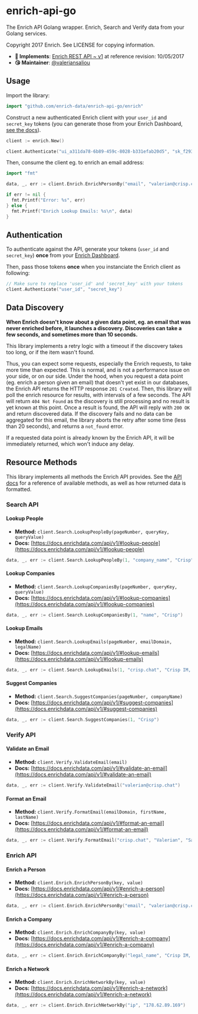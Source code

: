 # enrich-api-go

The Enrich API Golang wrapper. Enrich, Search and Verify data from your Golang services.

Copyright 2017 Enrich. See LICENSE for copying information.

* **📝 Implements**: [Enrich REST API ~ v1](https://docs.enrichdata.com/api/v1/) at reference revision: 10/05/2017
* **😘 Maintainer**: [@valeriansaliou](https://github.com/valeriansaliou)

## Usage

Import the library:

```go
import "github.com/enrich-data/enrich-api-go/enrich"
```

Construct a new authenticated Enrich client with your `user_id` and `secret_key` tokens (you can generate those from your Enrich Dashboard, [see the docs](https://docs.enrichdata.com/api/v1/)).

```go
client := enrich.New()

client.Authenticate("ui_a311da78-6b89-459c-8028-b331efab20d5", "sk_f293d44f-675d-4cb1-9c78-52b8a9af0df2")
```

Then, consume the client eg. to enrich an email address:

```go
import "fmt"

data, _, err := client.Enrich.EnrichPersonBy("email", "valerian@crisp.chat")

if err != nil {
  fmt.Printf("Error: %s", err)
} else {
  fmt.Printf("Enrich Lookup Emails: %s\n", data)
}
```

## Authentication

To authenticate against the API, generate your tokens (`user_id` and `secret_key`) **once** from your [Enrich Dashboard](https://dashboard.enrichdata.com/).

Then, pass those tokens **once** when you instanciate the Enrich client as following:

```go
// Make sure to replace 'user_id' and 'secret_key' with your tokens
client.Authenticate("user_id", "secret_key")
```

## Data Discovery

**When Enrich doesn't know about a given data point, eg. an email that was never enriched before, it launches a discovery. Discoveries can take a few seconds, and sometimes more than 10 seconds.**

This library implements a retry logic with a timeout if the discovery takes too long, or if the item wasn't found.

Thus, you can expect some requests, especially the Enrich requests, to take more time than expected. This is normal, and is not a performance issue on your side, or on our side. Under the hood, when you request a data point (eg. enrich a person given an email) that doesn't yet exist in our databases, the Enrich API returns the HTTP response `201 Created`. Then, this library will poll the enrich resource for results, with intervals of a few seconds. The API will return `404 Not Found` as the discovery is still processing and no result is yet known at this point. Once a result is found, the API will reply with `200 OK` and return discovered data. If the discovery fails and no data can be aggregated for this email, the library aborts the retry after some time (less than 20 seconds), and returns a `not_found` error.

If a requested data point is already known by the Enrich API, it will be immediately returned, which won't induce any delay.

## Resource Methods

This library implements all methods the Enrich API provides. See the [API docs](https://docs.enrichdata.com/api/v1/) for a reference of available methods, as well as how returned data is formatted.

### Search API

#### Lookup People

* **Method:** `client.Search.LookupPeopleBy(pageNumber, queryKey, queryValue)`
* **Docs:** [https://docs.enrichdata.com/api/v1/#lookup-people](https://docs.enrichdata.com/api/v1/#lookup-people)

```go
data, _, err := client.Search.LookupPeopleBy(1, "company_name", "Crisp")
```

#### Lookup Companies

* **Method:** `client.Search.LookupCompaniesBy(pageNumber, queryKey, queryValue)`
* **Docs:** [https://docs.enrichdata.com/api/v1/#lookup-companies](https://docs.enrichdata.com/api/v1/#lookup-companies)

```go
data, _, err := client.Search.LookupCompaniesBy(1, "name", "Crisp")
```

#### Lookup Emails

* **Method:** `client.Search.LookupEmails(pageNumber, emailDomain, legalName)`
* **Docs:** [https://docs.enrichdata.com/api/v1/#lookup-emails](https://docs.enrichdata.com/api/v1/#lookup-emails)

```go
data, _, err := client.Search.LookupEmails(1, "crisp.chat", "Crisp IM, Inc.")
```

#### Suggest Companies

* **Method:** `client.Search.SuggestCompanies(pageNumber, companyName)`
* **Docs:** [https://docs.enrichdata.com/api/v1/#suggest-companies](https://docs.enrichdata.com/api/v1/#suggest-companies)

```go
data, _, err := client.Search.SuggestCompanies(1, "Crisp")
```

### Verify API

#### Validate an Email

* **Method:** `client.Verify.ValidateEmail(email)`
* **Docs:** [https://docs.enrichdata.com/api/v1/#validate-an-email](https://docs.enrichdata.com/api/v1/#validate-an-email)

```go
data, _, err := client.Verify.ValidateEmail("valerian@crisp.chat")
```

#### Format an Email

* **Method:** `client.Verify.FormatEmail(emailDomain, firstName, lastName)`
* **Docs:** [https://docs.enrichdata.com/api/v1/#format-an-email](https://docs.enrichdata.com/api/v1/#format-an-email)

```go
data, _, err := client.Verify.FormatEmail("crisp.chat", "Valerian", "Saliou")
```

### Enrich API

#### Enrich a Person

* **Method:** `client.Enrich.EnrichPersonBy(key, value)`
* **Docs:** [https://docs.enrichdata.com/api/v1/#enrich-a-person](https://docs.enrichdata.com/api/v1/#enrich-a-person)

```go
data, _, err := client.Enrich.EnrichPersonBy("email", "valerian@crisp.chat")
```

#### Enrich a Company

* **Method:** `client.Enrich.EnrichCompanyBy(key, value)`
* **Docs:** [https://docs.enrichdata.com/api/v1/#enrich-a-company](https://docs.enrichdata.com/api/v1/#enrich-a-company)

```go
data, _, err := client.Enrich.EnrichCompanyBy("legal_name", "Crisp IM, Inc.")
```

#### Enrich a Network

* **Method:** `client.Enrich.EnrichNetworkBy(key, value)`
* **Docs:** [https://docs.enrichdata.com/api/v1/#enrich-a-network](https://docs.enrichdata.com/api/v1/#enrich-a-network)

```go
data, _, err := client.Enrich.EnrichNetworkBy("ip", "178.62.89.169")
```
